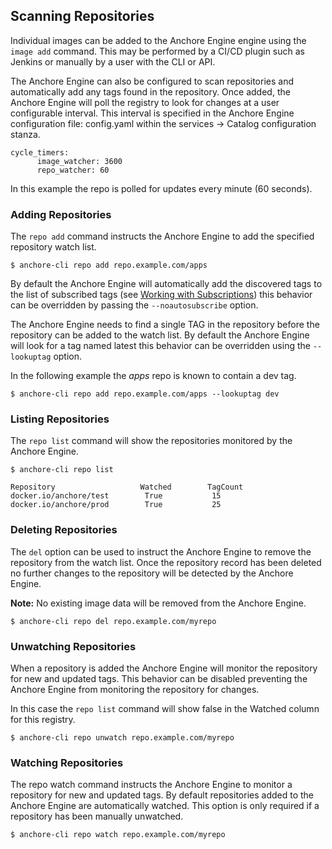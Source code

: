 ## Scanning Repositories

Individual images can be added to the Anchore Engine engine using the `image add` command. This may be performed by a CI/CD plugin such as Jenkins or manually by a user with the CLI or API.


The Anchore Engine can also be configured to scan repositories and automatically add any tags found in the repository. Once added, the Anchore Engine will poll the registry to look for changes at a user configurable interval.
This interval is specified in the Anchore Engine configuration file: config.yaml within the services -> Catalog configuration stanza.

```
cycle_timers:
      image_watcher: 3600
      repo_watcher: 60
```

In this example the repo is polled for updates every minute (60 seconds).

### Adding Repositories

The `repo add` command instructs the Anchore Engine to add the specified repository watch list.

`$ anchore-cli repo add repo.example.com/apps`

By default the Anchore Engine will automatically add the discovered tags to the list of subscribed tags (see [Working with Subscriptions]()) this behavior can be overridden by passing the `--noautosubscribe` option.

The Anchore Engine needs to find a single TAG in the repository before the repository can be added to the watch list. By default the Anchore Engine will look for a tag named latest this behavior can be overridden using the `--lookuptag` option.

In the following example the *apps* repo is known to contain a dev tag. 

`$ anchore-cli repo add repo.example.com/apps --lookuptag dev`

### Listing Repositories

The `repo list` command will show the repositories monitored by the Anchore Engine.

```
$ anchore-cli repo list

Repository                   Watched        TagCount        
docker.io/anchore/test        True           15              
docker.io/anchore/prod        True           25    
```

### Deleting Repositories

The `del` option can be used to instruct the Anchore Engine to remove the repository from the watch list. Once the repository record has been deleted no further changes to the repository will be detected by the Anchore Engine.

**Note:** No existing image data will be removed from the Anchore Engine.

`$ anchore-cli repo del repo.example.com/myrepo`

### Unwatching Repositories

When a repository is added the Anchore Engine will monitor the repository for new and updated tags. This behavior can be disabled preventing the Anchore Engine from monitoring the repository for changes.

In this case the `repo list` command will show false in the Watched column for this registry.

`$ anchore-cli repo unwatch repo.example.com/myrepo`

### Watching Repositories

The repo watch command instructs the Anchore Engine to monitor a repository for new and updated tags. By default repositories added to the Anchore Engine are automatically watched. This option is only required if a repository has been manually unwatched.

`$ anchore-cli repo watch repo.example.com/myrepo`